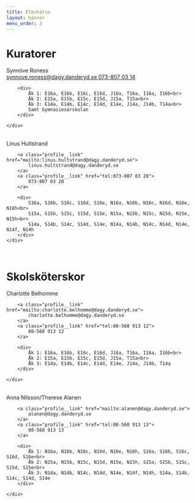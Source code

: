 ```yaml
---
title: Elevhälsa
layout: banner
menu_order: 3
---
```


<h1>Kuratorer</h1>

<div class="profile">
	<div class="profile__info">
		<div class="profile__title">Synnöve Roness</div>
		<a class="profile__link" href="mailto:synnove.roness@dagy.danderyd.se">
			synnove.roness@dagy.danderyd.se
		</a>
		<a class="profile__link" href="tel:073-807 03 14">
			073-807 03 14
		</a>

		<div>
			Åk 1: E16a, E16b, E16c, E16d, J16a, T16a, I16a, I16b<br>
			Åk 2: E15a, E15b, E15c, E15d, J15a, T15a<br>
			Åk 3: E14a, E14b, E14c, E14d, E14e, J14a, J14b, T14a<br>
			Samt Gymnasiesärskolan
		</div>

	</div>
</div>

<br>

<div class="profile">
	<div class="profile__info">
		<div class="profile__title">Linus Hultstrand</div>

		<a class="profile__link" href="mailto:linus.hultstrand@dagy.danderyd.se">
			linus.hultstrand@dagy.danderyd.se
		</a>
		<a class="profile__link" href="tel:073-807 03 20">
			073-807 03 20
		</a>

		<div>
			S16a, S16b, S16c, S16d, S16e, N16a, N16b, N16c, N16d, N16e, N16h<br>
			S15a, S15b, S15c, S15d, S15e, N15a, N15b, N15c, N15d, N15e, N15h<br>
			S14a, S14b, S14c, S14d, S14e, N14a, N14b, N14c, N14d, N14e, N14f, N14h
		</div>
	</div>
</div>

<br>

<h1>Skolsköterskor</h1>

<div class="profile">
	<div class="profile__info">
		<div class="profile__title">Charlotte Belhomme</div>

		<a class="profile__link" href="mailto:charlotte.belhomme@dagy.danderyd.se">
			charlotte.belhomme@dagy.danderyd.se
		</a>
		<a class="profile__link" href="tel:08-568 913 12">
			08-568 913 12
		</a>

		<div>
			Åk 1: E16a, E16b, E16c, E16d, J16a, T16a, I16a, I16b<br>
			Åk 2: E15a, E15b, E15c, E15d, J15a, T15a<br>
			Åk 3: E14a, E14b, E14c, E14d, E14e, J14a, J14b, T14a
		</div>

	</div>
</div>

<br>

<div class="profile">
	<div class="profile__info">
		<div class="profile__title">Anna Nilsson/Therese Alanen</div>

		<a class="profile__link" href="mailto:alanen@dagy.danderyd.se">
			alanen@dagy.danderyd.se
		</a>
		<a class="profile__link" href="tel:08-568 913 13">
			08-568 913 13
		</a>

		<div>
			Åk 1: N16a, N16b, N16c, N16d, N16e, N16h, S16a, S16b, S16c, S16d, S16e<br>
			Åk 2: N15a, N15b, N15c, N15d, N15e, N15h, S15a, S15b, S15c, S15d, S15e<br>
			Åk 3: N14a, N14b, N14c, N14d, N14e, N14f, N14h, S14a, S14b, S14c, S14d, S14e
		</div>

	</div>
</div>
